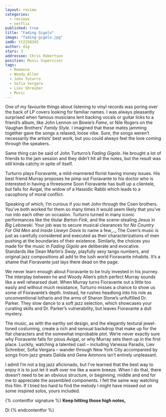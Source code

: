 ```yaml
---
layout: review
categories: 
  - reviews
  - netflix
published: true
title: "Fading Gigolo"
image: "fading-gigolo.jpg"
imdb: tt2258345
author: dig
stars: 3
addressee: Chris Robertson
position: Music Supervisor
tags: 
  - Romance
  - Woody Allen
  - John Tuturro
  - Sofia Vergara
  - Liev Shreiber
  - Music
---
```

One of my favourite things about listening to vinyl records was poring over the back of LP covers looking for familiar names. I was always pleasantly surprised when famous musicians lent backing vocals or guitar licks to a friend’s album, like John Lennon on Bowie’s _Fame_, or Nile Rogers on the Vaughan Brothers’ _Family Style_. I imagined that these mates jamming together gave the songs a relaxed, loose vibe. Sure, the songs weren’t necessarily the artists’ best work, but you could always feel the love coming through the speakers. 

Same thing can be said of John Turturro’s _Fading Gigolo_. He brought a lot of friends to the jam session and they didn’t hit all the notes, but the result was still kinda catchy in spite of itself.

Turturro plays Fioravante, a mild-mannered florist having money issues. His best friend Murray proposes he pimp out Fioravante to his doctor who is interested in having a threesome Soon Fioravante has built up a clientele, but falls for Avigal, the widow of a Hassidic Rabbi which leads to a cacophony of moral conflict.

Speaking of which, I’m curious if you met John through the Coen brothers. You’ve both worked for them so many times it would seem likely that you’ve run into each other on occasion. Turturro turned in many iconic performances like the titular _Barton Fink_, and the scene-stealing Jesus in _Big Lebowski_. Your job was to secure musical clearances for _No Country For Old Men_ and _Inside Llewyn Davis_ to name a few_._ The Coen’s music is just as carefully considered and executed as their characterizations of men pushing at the boundaries of their existence. Similarly, the choices you made for the music in _Fading Gigolo_ are deliberate and evocative. Standards like Dean Martin’s _Sway_, playfully sexy tango numbers, and original jazz compositions all add to the lush world Fioravante inhabits. It’s a shame that Fioravante just lays there dead on the page. 

We never learn enough about Fioravante to be truly invested in his journey. The interplay between he and Woody Allen’s pitch perfect Murray sounds like a well rehearsed duet. When Murray turns Fioravante out a little too easily and without much resistance, Turturro misses a chance to show us some of Fioravante’s depth. Instead, he rushes headlong into his role as unconventional lothario and the arms of Sharon Stone’s unfulfilled Dr. Parker. They slow dance to a soft jazz selection, which showcases your curating skills and Dr. Parker’s vulnerability, but leaves Fioravante a dull mystery. 

The music, as with the earthy set design, and the elegantly textural jewel-toned costuming, create a rich and sensual backdrop that make up for the flat characters and the somewhat improbable plot. We’re never exactly sure why Fioravante falls for pious Avigal, or why Murray sets them up in the first place. Luckily, watching a talented cast – including Vanessa Paradis, Liev Schreiber, Sofia Vergara – wander through New York City accompanied by songs from jazz greats Dalida and Gene Ammons isn’t entirely unpleasant. 

I admit I’m not a big jazz aficionado, but I’ve learned that the best way to enjoy it is to just let it waft over me like a warm breeze. When I do that, there doesn’t need to be an obvious structure, or beginning, middle and end for me to appreciate the assembled components. I felt the same way watching this film. If I tried too hard to find the melody I might have missed out on some inspired solos, yours included. 

{% contentfor signature %}
**Keep hitting those high notes,**

Di
{% endcontentfor %}